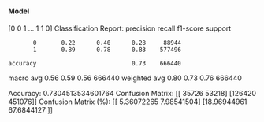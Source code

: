 #### Model
[0 0 1 ... 1 1 0]
Classification Report:
              precision    recall  f1-score   support

           0       0.22      0.40      0.28     88944
           1       0.89      0.78      0.83    577496

    accuracy                           0.73    666440
   macro avg       0.56      0.59      0.56    666440
weighted avg       0.80      0.73      0.76    666440

Accuracy: 0.7304513534601764
Confusion Matrix:
[[ 35726  53218]
 [126420 451076]]
Confusion Matrix (%):
[[ 5.36072265  7.98541504]
 [18.96944961 67.6844127 ]]
